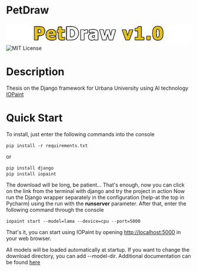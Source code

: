 # PetDraw

![petdraw.png](https://github.com/Kolhun/PetDraw/blob/master/petdraw.png)
![MIT License](https://img.shields.io/badge/License-MIT-yellow.svg)

# Description 

Thesis on the Django framework for Urbana University using AI technology [IOPaint](https://github.com/Sanster/IOPaint?ysclid=m2iwl121js750648984)

# Quick Start

To install, just enter the following commands into the console
```
pip install -r requirements.txt
```
or
```
pip install django
pip install iopaint
```
The download will be long, be patient...
That's enough, now you can click on the link from the terminal with django and try the project in action
Now run the Django wrapper separately in the configuration (help-at the top in Pycharm) using the run with the **runserver** parameter. After that, enter the following command through the console
```
iopaint start --model=lama --device=cpu --port=5000
```
That's it, you can start using IOPaint by opening [http://localhost:5000](http://localhost:5000) in your web browser.

All models will be loaded automatically at startup. If you want to change the download directory, you can add --model-dir. Additional documentation can be found [here](https://www.iopaint.com/install/download_model)
